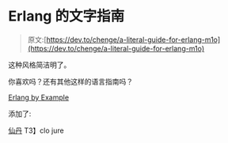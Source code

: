 # Erlang 的文字指南

> 原文:[https://dev.to/chenge/a-literal-guide-for-erlang-m1o](https://dev.to/chenge/a-literal-guide-for-erlang-m1o)

这种风格简洁明了。

你喜欢吗？还有其他这样的语言指南吗？

[Erlang by Example](http://erlangbyexample.org/hello-world)

添加了:

[仙丹](https://elixir-examples.github.io/)
T3】clo jure